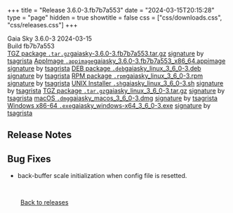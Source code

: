 +++
title = "Release 3.6.0-3.fb7b7a553"
date = "2024-03-15T20:15:28"
type = "page"
hidden = true
showtitle = false
css = ["css/downloads.css", "css/releases.css"]
+++

<div class="download-container">
<div id="download-title">
<i class="i mdi:tag"></i>
Gaia Sky <span class="downloads-version">3.6.0-3</span> 
<time class="downloads-releasedate" datetime="2024-03-15T20:15:28" title="Published: 2024-03-15T20:15:28"><i class="i mdi:calendar"></i> 2024-03-15</time>
<div class="downloads-build">Build fb7b7a553</div></div>
<div class="download-section">
<a href="https://gaia.ari.uni-heidelberg.de/gaiasky/releases/3.6.0-3.fb7b7a553/gaiasky-3.6.0-3.fb7b7a553.tar.gz" class="download-button"><i class="i mdi:zip-box"></i> TGZ package <code>.tar.gz</code><span class="download-sub">gaiasky-3.6.0-3.fb7b7a553.tar.gz</span></a>
<span class="signature">
<a href="https://gaia.ari.uni-heidelberg.de/gaiasky/releases/3.6.0-3.fb7b7a553/gaiasky-3.6.0-3.fb7b7a553.tar.gz.sig">signature</a>  by  <a href="https://keyserver.ubuntu.com/pks/lookup?search=0x448C2B189756743013D5F7C22FD2A59C1D734C1F&fingerprint=on&op=index">tsagrista</a>
</span>
<a href="https://gaia.ari.uni-heidelberg.de/gaiasky/releases/3.6.0-3.fb7b7a553/gaiasky_3.6.0-3.fb7b7a553_x86_64.appimage" class="download-button"><i class="i material-symbols:box"></i> AppImage <code>.appimage</code><span class="download-sub">gaiasky_3.6.0-3.fb7b7a553_x86_64.appimage</span></a>
<span class="signature">
<a href="https://gaia.ari.uni-heidelberg.de/gaiasky/releases/3.6.0-3.fb7b7a553/gaiasky_3.6.0-3.fb7b7a553_x86_64.appimage.sig">signature</a>  by  <a href="https://keyserver.ubuntu.com/pks/lookup?search=0x448C2B189756743013D5F7C22FD2A59C1D734C1F&fingerprint=on&op=index">tsagrista</a>
</span>
<a href="https://gaia.ari.uni-heidelberg.de/gaiasky/releases/3.6.0-3.fb7b7a553/gaiasky_linux_3_6_0-3.deb" class="download-button"><i class="i mdi:debian"></i> DEB package <code>.deb</code><span class="download-sub">gaiasky_linux_3_6_0-3.deb</span></a>
<span class="signature">
<a href="https://gaia.ari.uni-heidelberg.de/gaiasky/releases/3.6.0-3.fb7b7a553/gaiasky_linux_3_6_0-3.deb.sig">signature</a>  by  <a href="https://keyserver.ubuntu.com/pks/lookup?search=0x448C2B189756743013D5F7C22FD2A59C1D734C1F&fingerprint=on&op=index">tsagrista</a>
</span>
<a href="https://gaia.ari.uni-heidelberg.de/gaiasky/releases/3.6.0-3.fb7b7a553/gaiasky_linux_3_6_0-3.rpm" class="download-button"><i class="i mdi:fedora"></i> RPM package <code>.rpm</code><span class="download-sub">gaiasky_linux_3_6_0-3.rpm</span></a>
<span class="signature">
<a href="https://gaia.ari.uni-heidelberg.de/gaiasky/releases/3.6.0-3.fb7b7a553/gaiasky_linux_3_6_0-3.rpm.sig">signature</a>  by  <a href="https://keyserver.ubuntu.com/pks/lookup?search=0x448C2B189756743013D5F7C22FD2A59C1D734C1F&fingerprint=on&op=index">tsagrista</a>
</span>
<a href="https://gaia.ari.uni-heidelberg.de/gaiasky/releases/3.6.0-3.fb7b7a553/gaiasky_linux_3_6_0-3.sh" class="download-button"><i class="i token:unix"></i> UNIX Installer <code>.sh</code><span class="download-sub">gaiasky_linux_3_6_0-3.sh</span></a>
<span class="signature">
<a href="https://gaia.ari.uni-heidelberg.de/gaiasky/releases/3.6.0-3.fb7b7a553/gaiasky_linux_3_6_0-3.sh.sig">signature</a>  by  <a href="https://keyserver.ubuntu.com/pks/lookup?search=0x448C2B189756743013D5F7C22FD2A59C1D734C1F&fingerprint=on&op=index">tsagrista</a>
</span>
<a href="https://gaia.ari.uni-heidelberg.de/gaiasky/releases/3.6.0-3.fb7b7a553/gaiasky_linux_3_6_0-3.tar.gz" class="download-button"><i class="i mdi:zip-box"></i> TGZ package <code>.tar.gz</code><span class="download-sub">gaiasky_linux_3_6_0-3.tar.gz</span></a>
<span class="signature">
<a href="https://gaia.ari.uni-heidelberg.de/gaiasky/releases/3.6.0-3.fb7b7a553/gaiasky_linux_3_6_0-3.tar.gz.sig">signature</a>  by  <a href="https://keyserver.ubuntu.com/pks/lookup?search=0x448C2B189756743013D5F7C22FD2A59C1D734C1F&fingerprint=on&op=index">tsagrista</a>
</span>
<a href="https://gaia.ari.uni-heidelberg.de/gaiasky/releases/3.6.0-3.fb7b7a553/gaiasky_macos_3_6_0-3.dmg" class="download-button"><i class="i fa6-brands:apple"></i> macOS <code>.dmg</code><span class="download-sub">gaiasky_macos_3_6_0-3.dmg</span></a>
<span class="signature">
<a href="https://gaia.ari.uni-heidelberg.de/gaiasky/releases/3.6.0-3.fb7b7a553/gaiasky_macos_3_6_0-3.dmg.sig">signature</a>  by  <a href="https://keyserver.ubuntu.com/pks/lookup?search=0x448C2B189756743013D5F7C22FD2A59C1D734C1F&fingerprint=on&op=index">tsagrista</a>
</span>
<a href="https://gaia.ari.uni-heidelberg.de/gaiasky/releases/3.6.0-3.fb7b7a553/gaiasky_windows-x64_3_6_0-3.exe" class="download-button"><i class="i fa6-brands:windows"></i> Windows x86-64 <code>.exe</code><span class="download-sub">gaiasky_windows-x64_3_6_0-3.exe</span></a>
<span class="signature">
<a href="https://gaia.ari.uni-heidelberg.de/gaiasky/releases/3.6.0-3.fb7b7a553/gaiasky_windows-x64_3_6_0-3.exe.sig">signature</a>  by  <a href="https://keyserver.ubuntu.com/pks/lookup?search=0x448C2B189756743013D5F7C22FD2A59C1D734C1F&fingerprint=on&op=index">tsagrista</a>
</span>
</div>
</div>

<section class="release-notes">

# Release Notes


## Bug Fixes
- back-buffer scale initialization when config file is resetted.
</section>


<p class="center-text" style="padding: 30px;"><a href="/downloads/releases"><i class="i mdi:arrow-left-bold-circle"></i> Back to releases</a>
</p>
